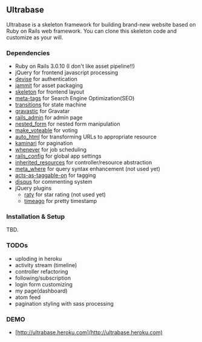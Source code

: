 ## Ultrabase

Ultrabase is a skeleton framework for building brand-new website based on Ruby on Rails web framework. You can clone this skeleton code and customize as your will.


### Dependencies

- Ruby on Rails 3.0.10 (I don't like asset pipeline!!)
- jQuery for frontend javascript processing
- [devise](https://github.com/plataformatec/devise) for authentication
- [jammit](http://documentcloud.github.com/jammit/) for asset packaging
- [skeleton](http://www.getskeleton.com/) for frontend layout
- [meta-tags](https://github.com/kpumuk/meta-tags) for Search Engine Optimization(SEO)
- [transitions](https://github.com/qoobaa/transitions) for state machine
- [gravastic](https://github.com/chrislloyd/gravtastic) for Gravatar 
- [rails_admin](https://github.com/sferik/rails_admin/tree/rails-3.0) for admin page
- [nested_form](https://github.com/ryanb/nested_form) for nested form manipulation
- [make_voteable](https://github.com/medihack/make_voteable) for voting
- [auto_html](https://github.com/dejan/auto_html) for transforming URLs to appropriate resource
- [kaminari](https://github.com/amatsuda/kaminari) for pagination
- [whenever](https://github.com/javan/whenever) for job scheduling
- [rails_config](https://github.com/railsjedi/rails_config) for global app settings
- [inherited_resources](https://github.com/josevalim/inherited_resources) for controller/resource abstraction
- [meta_where](https://github.com/ernie/meta_where) for query syntax enhancement (not used yet)
- [acts-as-taggable-on](https://github.com/mbleigh/acts-as-taggable-on) for tagging
- [disqus](http://disqus.com/) for commenting system
- jQuery plugins
	- [raty](http://www.wbotelhos.com/raty/) for star rating (not used yet)
	- [timeago](http://timeago.yarp.com/) for pretty timestamp


### Installation & Setup

TBD.


### TODOs

- uploding in heroku
- activity stream (timeline)
- controller refactoring
- following/subscription
- login form customizing
- my page(dashboard)
- atom feed
- pagination styling with sass processing


### DEMO

- [http://ultrabase.heroku.com](http://ultrabase.heroku.com)

